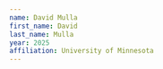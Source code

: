 ```yaml
---
name: David Mulla
first_name: David
last_name: Mulla
year: 2025
affiliation: University of Minnesota
---
```

